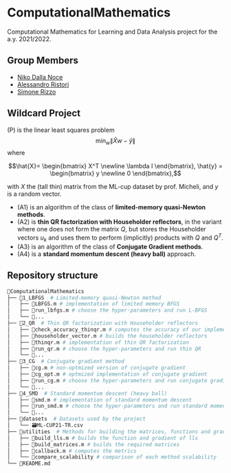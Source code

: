 # ComputationalMathematics
Computational Mathematics for Learning and Data Analysis project for the a.y. 2021/2022.
## Group Members
- [Niko Dalla Noce](https://github.com/nikodallanoce)
- [Alessandro Ristori](https://github.com/RistoAle97)
- [Simone Rizzo](https://github.com/simone-rizzo)
## Wildcard Project
(P) is the linear least squares problem
$$\displaystyle \min_{w} \lVert \hat{X}w-\hat{y} \rVert$$
where

$$\hat{X}= \begin{bmatrix} X^T \newline \lambda I \end{bmatrix}, \hat{y} = \begin{bmatrix} y \newline 0 \end{bmatrix},$$

with $X$ the (tall thin) matrix from the ML-cup dataset by prof. Micheli, and $y$ is a random vector.
- (A1) is an algorithm of the class of **limited-memory quasi-Newton methods**.
- (A2) is **thin QR factorization with Householder reflectors**, in the variant where one does not form the matrix $Q$, but stores the Householder vectors $u_k$ and uses them to perform (implicitly) products with $Q$ and $Q^T$.
- (A3) is an algorithm of the class of **Conjugate Gradient methods**.
- (A4) is a **standard momentum descent (heavy ball)** approach.
## Repository structure
```bash
📂ComputationalMathematics
├── 📂1_LBFGS  # Limited-memory quasi-Newton method
│   ├── 📄LBFGS.m # implementation of limited memory BFGS
│   ├── 📄run_lbfgs.m # choose the hyper-parameters and run L-BFGS
│   └── 📄...
├── 📂2_QR  # Thin QR factorization with Householder reflectors
│   ├── 📄check_accuracy_thinqr.m # computes the accuracy of our implementation
│   ├── 📄householder_vector.m # builds the householder reflectors
│   ├── 📄thinqr.m # implementation of thin QR factorization
│   ├── 📄run_qr.m # choose the hyper-parameters and run thin QR
│   └── 📄...
├── 📂3_CG  # Conjugate gradient method
│   ├── 📄cg.m # non-optmized version of conjugate gradient
│   ├── 📄cg_opt.m # optmized implementation of conjugate gradient
│   ├── 📄run_cg.m # choose the hyper-parameters and run conjugate gradient
│   └── 📄...
├── 📂4_SMD  # Standard momentum descent (heavy ball)
│   ├── 📄smd.m # implementation of standard momentum descent
│   ├── 📄run_smd.m # choose the hyper-parameters and run standard momentum descent
│   └── 📄...
├── 📂datasets  # Datasets used by the project
│   └── 🗃️ML-CUP21-TR.csv
├── 📂utilities  # Methods for building the matrices, functions and gradients
│   ├── 📄build_lls.m # builds the function and gradient of lls
│   ├── 📄build_matrices.m # builds the required matrices
│   ├── 📄callback.m # computes the metrics
│   └── 📄compare_scalability # comparison of each method scalability
└── 📄README.md
```
